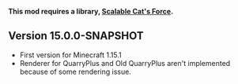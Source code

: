 **This mod requires a library, [Scalable Cat's Force](https://www.curseforge.com/minecraft/mc-mods/scalable-cats-force).**

## Version 15.0.0-SNAPSHOT
* First version for Minecraft 1.15.1
* Renderer for QuarryPlus and Old QuarryPlus aren't implemented because of some rendering issue.
